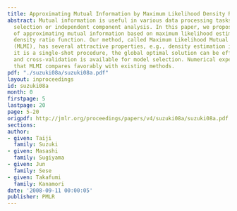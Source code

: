 ```yaml
---
title: Approximating Mutual Information by Maximum Likelihood Density Ratio Estimation
abstract: Mutual information is useful in various data processing tasks such as feature
  selection or independent component analysis. In this paper, we propose a new method
  of approximating mutual information based on maximum likelihood estimation of a
  density ratio function. Our method, called Maximum Likelihood Mutual Information
  (MLMI), has several attractive properties, e.g., density estimation is not involved,
  it is a single-shot procedure, the global optimal solution can be efficiently computed,
  and cross-validation is available for model selection. Numerical experiments show
  that MLMI compares favorably with existing methods.
pdf: "./suzuki08a/suzuki08a.pdf"
layout: inproceedings
id: suzuki08a
month: 0
firstpage: 5
lastpage: 20
page: 5-20
origpdf: http://jmlr.org/proceedings/papers/v4/suzuki08a/suzuki08a.pdf
sections: 
author:
- given: Taiji
  family: Suzuki
- given: Masashi
  family: Sugiyama
- given: Jun
  family: Sese
- given: Takafumi
  family: Kanamori
date: '2008-09-11 00:00:05'
publisher: PMLR
---
```

